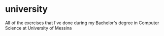 # university
All of the exercises that I've done during my Bachelor's degree in Computer Science at University of Messina
